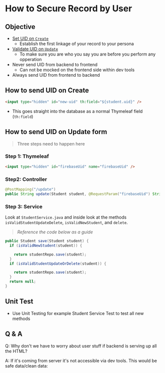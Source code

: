 # How to Secure Record by User

## Objective
- [Set UID on `Create`](#how-to-send-uid-on-create) 
   - Establish the first linkage of your record to your persona
- [Validate UID on `Update`](#how-to-send-uid-on-update-form)
   - To make sure you are who you say you are before you perform any opperation
- Never send UID from backend to frontend
   - Can not be mocked on the frontend side within dev tools
- Always send UID from frontend to backend

## How to send UID on Create
```HTML 
<input type="hidden" id="new-uid" th:field="${student.uid}" />
```
- This goes straight into the database as a normal Thymeleaf field (`th:field`)

## How to send UID on Update form
> Three steps need to happen here
### Step 1: Thymeleaf
```HTML
<input type="hidden" id="firebaseUid" name="firebaseUid" />
```

### Step2: Controller
```JAVA
@PostMapping("/update")
public String update(Student student, @RequestParam("firebaseUid") String firebaseUid)
```

### Step 3: Service 

Look at `StudentService.java` and inside look at the methods `isValidStudentUpdateDelete`,
`isValidNewStudent`, and `delete`. 
> _Reference the code below as a guide_

```JAVA
public Student save(Student student) {
  if (isValidNewStudent(student)) {

    return studentRepo.save(student);
  }
  if (isValidStudentUpdateOrDelete(student)) {

    return studentRepo.save(student);
  }
  return null;
}
```

## Unit Test
- Use Unit Testing for example Student Service Test to test all new methods
























## Q & A

Q: Why don't we have to worry about user stuff if backend is serving up all the HTML?

A: If it's coming from server it's not accessible via dev tools. This would be safe data/clean data: 